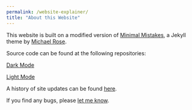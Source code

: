 ```yaml
---
permalink: /website-explainer/
title: "About this Website"
---
```


This website is  built on a modified version of [Minimal Mistakes](https://mmistakes.github.io/minimal-mistakes/about/), a Jekyll theme by [Michael Rose](https://mademistakes.com/). 

Source code can be found at the following repositories:

[Dark Mode](https://github.com/danielrdowns/website-darkmode)

[Light Mode](https://github.com/danielrdowns/website)

A history of site updates can be found [here](/website-history/).

If you find any bugs, please [let me know](/contact/). 


